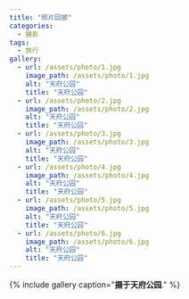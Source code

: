 ```yaml
---
title: "照片回廊"
categories:
  - 摄影
tags:
  - 旅行
gallery:
  - url: /assets/photo/1.jpg
    image_path: /assets/photo/1.jpg
    alt: "天府公园"
    title: "天府公园"
  - url: /assets/photo/2.jpg
    image_path: /assets/photo/2.jpg
    alt: "天府公园"
    title: "天府公园"
  - url: /assets/photo/3.jpg
    image_path: /assets/photo/3.jpg
    alt: "天府公园"
    title: "天府公园"
  - url: /assets/photo/4.jpg
    image_path: /assets/photo/4.jpg
    alt: "天府公园"
    title: "天府公园"
  - url: /assets/photo/5.jpg
    image_path: /assets/photo/5.jpg
    alt: "天府公园"
    title: "天府公园"
  - url: /assets/photo/6.jpg
    image_path: /assets/photo/6.jpg
    alt: "天府公园"
    title: "天府公园"
---
```


{% include gallery caption="**摄于天府公园**." %}
